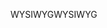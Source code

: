 <span data-ttu-id="6d8fb-101">WYSIWYG</span><span class="sxs-lookup"><span data-stu-id="6d8fb-101">WYSIWYG</span></span>